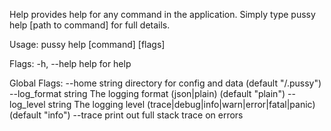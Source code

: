Help provides help for any command in the application.
Simply type pussy help [path to command] for full details.

Usage:
  pussy help [command] [flags]

Flags:
  -h, --help   help for help

Global Flags:
      --home string         directory for config and data (default "/.pussy")
      --log_format string   The logging format (json|plain) (default "plain")
      --log_level string    The logging level (trace|debug|info|warn|error|fatal|panic) (default "info")
      --trace               print out full stack trace on errors
